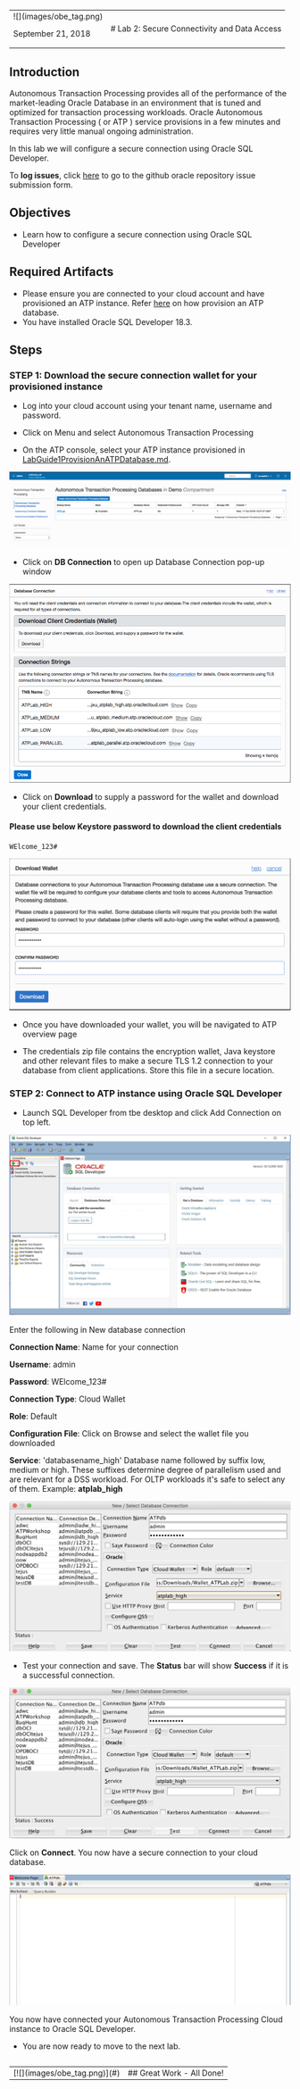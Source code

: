 <table class="tbl-heading"><tr><td class="td-logo">![](images/obe_tag.png)

September 21, 2018
</td>
<td class="td-banner">
# Lab 2: Secure Connectivity and Data Access
</td></tr><table>

## Introduction

Autonomous Transaction Processing provides all of the performance of the market-leading Oracle Database in an environment that is tuned and optimized for transaction processing workloads. Oracle Autonomous Transaction Processing ( or ATP ) service provisions in a few minutes and requires  very little manual ongoing administration.

In this lab we will configure a secure connection using Oracle SQL Developer.

To **log issues**, click [here](https://github.com/oracle/learning-library/issues/new) to go to the github oracle repository issue submission form.

## Objectives

- Learn how to configure a secure connection using Oracle SQL Developer

## Required Artifacts

- Please ensure you are connected to your cloud account and have provisioned an ATP instance. Refer <a href="./LabGuide1ProvisionAnATPDatabase.md" target="_blank">here</a> on how provision an ATP database.
- You have installed Oracle SQL Developer 18.3.


## Steps

### **STEP 1: Download the secure connection wallet for your provisioned instance**

- Log into your cloud account using your tenant name, username and password.

- Click on Menu and select Autonomous Transaction Processing

- On the ATP console, select your ATP instance provisioned in <a href="./LabGuide1ProvisionAnATPDatabase.md" target="_blank">LabGuide1ProvisionAnATPDatabase.md</a>.

![](./images/200/Picture200-1.png)

- Click on  **DB Connection** to open up Database Connection pop-up window

![](./images/200/Picture200-2.png)

- Click on **Download** to supply a password for the wallet and download your client credentials.
#### Please use below Keystore password to download the client credentials

```
WElcome_123#
```

![](./images/200/Picture200-3.png)

- Once you have downloaded your wallet, you will be navigated to ATP overview page

- The credentials zip file contains the encryption wallet, Java keystore and other relevant files to make a secure TLS 1.2 connection to your database from client applications. Store this file in a secure location.

### **STEP 2: Connect to ATP instance using Oracle SQL Developer**

- Launch SQL Developer from tbe desktop and click Add Connection on top left.

![](./images/200/Picture200-7.png)

Enter the following in New database connection

**Connection Name**: Name for your connection

**Username**: admin

**Password**: WElcome_123#

**Connection Type**: Cloud Wallet

**Role**: Default

**Configuration File**: Click on Browse and select the wallet file you downloaded

**Service**: 'databasename_high' Database name followed by suffix low, medium or high. These suffixes determine degree of parallelism used and are relevant for a DSS workload. For OLTP workloads it's safe to select any of them. Example: **atplab_high**

![](./images/200/Picture200-8.png)

- Test your connection and save. The **Status** bar will show **Success** if it is a successful connection.

![](./images/200/Picture200-9.png)

Click on **Connect**. You now have a secure connection to your cloud database.

![](./images/200/Picture200-10.png)

You now have connected your Autonomous Transaction Processing Cloud instance to Oracle SQL Developer.

-   You are now ready to move to the next lab.

<table>
<tr><td class="td-logo">[![](images/obe_tag.png)](#)</td>
<td class="td-banner">
## Great Work - All Done!
</td>
</tr>
<table>